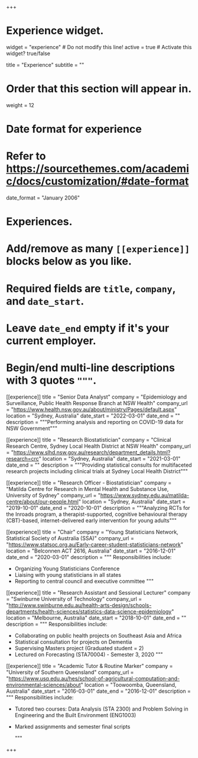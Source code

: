 +++
# Experience widget.
widget = "experience"  # Do not modify this line!
active = true  # Activate this widget? true/false

title = "Experience"
subtitle = ""

# Order that this section will appear in.
weight = 12

# Date format for experience
#   Refer to https://sourcethemes.com/academic/docs/customization/#date-format
date_format = "January 2006"

# Experiences.
#   Add/remove as many `[[experience]]` blocks below as you like.
#   Required fields are `title`, `company`, and `date_start`.
#   Leave `date_end` empty if it's your current employer.
#   Begin/end multi-line descriptions with 3 quotes `"""`.


 
  [[experience]]
  title = "Senior Data Analyst"
  company = "Epidemiology and Surveillance, Public Health Response Branch at NSW Health"
  company_url = "https://www.health.nsw.gov.au/about/ministry/Pages/default.aspx"
  location = "Sydney, Australia"
  date_start = "2022-03-01"
  date_end = ""
  description = """Performing analysis and reporting on COVID-19 data for NSW Government"""


 
  [[experience]]
  title = "Research Biostatistician"
  company = "Clinical Research Centre, Sydney Local Health District at NSW Health"
  company_url = "https://www.slhd.nsw.gov.au/research/department_details.html?research=crc"
  location = "Sydney, Australia"
  date_start = "2021-03-01"
  date_end = ""
  description = """Providing statistical consults for multifaceted research projects including clinical trials at Sydney Local Health District"""


 
 [[experience]]
  title = "Research Officer - Biostatistician"
  company = "Matilda Centre for Research in Mental Health and Substance Use, University of Sydney"
  company_url = "https://www.sydney.edu.au/matilda-centre/about/our-people.html"
  location = "Sydney, Australia"
  date_start = "2019-10-01"
  date_end = "2020-10-01"
  description = """Analyzing RCTs for the Inroads program, a therapist-supported, cognitive behavioural therapy (CBT)-based, internet-delivered early intervention for young adults"""

  
[[experience]]
  title = "Chair"
  company = "Young Statisticians Network, Statistical Society of Australia (SSA)"
  company_url = "https://www.statsoc.org.au/Early-career-student-statisticians-network"
  location = "Belconnen ACT 2616, Australia"
  date_start = "2016-12-01"
  date_end = "2020-03-01"
  description = """
  Responsibilities include:
  
  * Organizing Young Statisticians Conference 
  * Liaising with young statisticians in all states
  * Reporting to central council and executive committee 
  """


[[experience]]
  title = "Research Assistant and Sessional Lecturer"
  company = "Swinburne University of Technology"
  company_url = "http://www.swinburne.edu.au/health-arts-design/schools-departments/health-sciences/statistics-data-science-epidemiology"
  location = "Melbourne, Australia"
  date_start = "2018-10-01"
  date_end = ""
  description = """
  Responsibilities include:
  
  * Collaborating on public health projects on Southeast Asia and Africa
  * Statistical consultation for projects on Dementia
  * Supervising Masters project (Graduated student = 2)
  * Lectured on Forecasting (STA70004) - Semester 3, 2020
  """
  

  
[[experience]]
  title = "Academic Tutor & Routine Marker"
  company = "University of Southern Queensland"
  company_url = "https://www.usq.edu.au/hes/school-of-agricultural-computation-and-environmental-sciences/about"
  location = "Toowoomba, Queensland, Australia"
  date_start = "2016-03-01"
  date_end = "2016-12-01"
  description = """
   Responsibilities include:
  
  * Tutored two courses: Data Analysis (STA 2300) and Problem Solving in Engineering and the Built Environment     (ENG1003)
  * Marked assignments and semester final scripts

  
    """
  
+++
